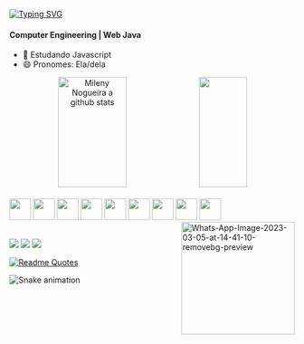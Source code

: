 
[![Typing SVG](https://readme-typing-svg.herokuapp.com/?color=FF99BE&size=35&center=true&vCenter=true&width=1000&lines=Hi+there,+welcome+to+my+GitHub!;+My+name+is+Mileny+Nogueira;I'm+20+years+old;I'm+from+Brazil;+:%29)](https://git.io/typing-svg)

#### Computer Engineering | Web Java
- 🌱 Estudando Javascript
- 😄 Pronomes: Ela/dela

<div align="center">  
  <img width="49%" height="195px" src="https://github-readme-stats.vercel.app/api?username=Mileny-Nogueira&show_icons=true&count_private=true&hide_border=true&title_color=FF99BE&icon_color=FF99BE&text_color=FFF&bg_color=0d1117" alt="Mileny Nogueira a github stats" /> 
  <img width="41%" height="195px" src="https://github-readme-stats.vercel.app/api/top-langs/?username=Mileny-Nogueira&layout=compact&hide_border=true&title_color=FF99BE&text_color=FFF&bg_color=0d1117" />
</div>

<div style="display: inline_block"><br>
  <img width="38px" height="38px" src="https://cdn.jsdelivr.net/gh/devicons/devicon/icons/html5/html5-original.svg" />
  <img width="38px" height="38px" src="https://cdn.jsdelivr.net/gh/devicons/devicon/icons/css3/css3-original.svg" />
  <img width="38px" height="38px" src="https://cdn.jsdelivr.net/gh/devicons/devicon/icons/javascript/javascript-original.svg" />
  <img width="38px" height="38px" src="https://cdn.jsdelivr.net/gh/devicons/devicon/icons/c/c-original.svg" />
  <img width="38px" height="38px" src="https://cdn.jsdelivr.net/gh/devicons/devicon/icons/figma/figma-original.svg" />
  <img width="38px" height="38px" src="https://cdn.jsdelivr.net/gh/devicons/devicon/icons/github/github-original.svg" /> 
  <img width="38px" height="38px" src="https://cdn.jsdelivr.net/gh/devicons/devicon/icons/git/git-original.svg" />      
  <img width="38px" height="38px" src="https://cdn.jsdelivr.net/gh/devicons/devicon/icons/inkscape/inkscape-original.svg" />
  <img width="38px" height="38px" src="https://cdn.jsdelivr.net/gh/devicons/devicon/icons/gimp/gimp-original.svg" />
  <a href="https://imgbb.com/"><img src="https://i.ibb.co/VSfkJtj/Whats-App-Image-2023-03-05-at-14-41-10-removebg-preview.png" alt="Whats-App-Image-2023-03-05-at-14-41-10-removebg-preview" border="0" width="200px" height="199px" align="right"></a>
</div>

 ##
 
 <a href="mailto:milenynogueira.oficial.br@gmail.com" target="_blank"><img src="https://img.shields.io/badge/Gmail-D14836?style=for-the-badge&logo=gmail&logoColor=white" /></a>
 <a href="https://www.linkedin.com/in/mileny-nogueira-nascimento-b554211a6/" target="_blank"><img src="https://img.shields.io/badge/LinkedIn-0077B5?style=for-the-badge&logo=linkedin&logoColor=white" /></a>
 <a href="https://www.youtube.com/channel/UCDJfMCnDGbbNrWBKuLVm5qg" target="_blank"><img src="https://img.shields.io/badge/YouTube-FF0000?style=for-the-badge&logo=youtube&logoColor=white" /></a>

[![Readme Quotes](https://quotes-github-readme.vercel.app/api?type=horizontal&theme=dracula)](https://github.com/piyushsuthar/github-readme-quotes)
           
![Snake animation](https://github.com/Mileny-Nogueira/Mileny-Nogueira/blob/output/github-contribution-grid-snake.svg)
